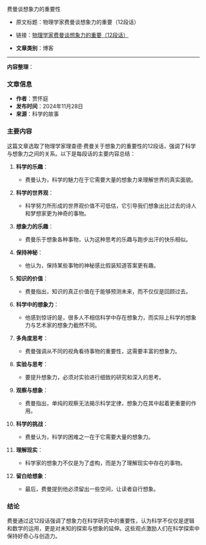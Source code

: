 费曼谈想象力的重要性
- 原文标题：物理学家费曼谈想象力的重要（12段话）
- 链接：[物理学家费曼谈想象力的重要（12段话）](https://mp.weixin.qq.com/s/dP6bxcPiN1_DWaPf5Uszvg)

- **文章类别**：博客

---
**内容整理**：

### 文章信息
- **作者**：贾怀庭
- **发布时间**：2024年11月28日
- **来源**：科学的故事

### 主要内容
这篇文章选取了物理学家理查德·费曼关于想象力的重要性的12段话，强调了科学与想象力之间的关系。以下是每段话的主要内容总结：

1. **科学的乐趣**：
   - 费曼认为，科学的魅力在于它需要大量的想象力来理解世界的真实面貌。

2. **科学的世界观**：
   - 科学努力所形成的世界观价值不可低估，它引导我们想象出比过去的诗人和梦想家更为神奇的事物。

3. **想象力的乐趣**：
   - 费曼乐于想象各种事物，认为这种思考的乐趣与跑步出汗的快乐相似。

4. **保持神秘**：
   - 他认为，保持某些事物的神秘感比假装知道答案更有趣。

5. **知识的价值**：
   - 费曼指出，知识的真正价值在于能够预测未来，而不仅仅是回顾过去。

6. **科学中的想象力**：
   - 他感到惊讶的是，很多人不相信科学中存在想象力，而实际上科学的想象力与艺术家的想象力截然不同。

7. **多角度思考**：
   - 费曼强调从不同的视角看待事物的重要性，这需要丰富的想象力。

8. **实验与思考**：
   - 要提升想象力，必须对实验进行细致的研究和深入的思考。

9. **观察与想象**：
   - 费曼指出，单纯的观察无法揭示科学定律，想象力在其中起着更重要的作用。

10. **科学的挑战**：
    - 费曼认为，科学的困难之一在于它需要大量的想象力。

11. **理解现实**：
    - 科学家的想象力不仅是为了虚构，而是为了理解现实中存在的事物。

12. **留白给想象**：
    - 最后，费曼提到他必须留出一些空间，让读者自行想象。

### 结论
费曼通过这12段话强调了想象力在科学研究中的重要性，认为科学不仅仅是逻辑和数学的运用，更是对未知的探索与想象的延伸。这些观点激励人们在科学探索中保持好奇心与创造力。